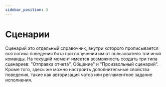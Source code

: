 ```yaml
---
sidebar_position: 3
---
```


# Сценарии

Сценарий это отдельный справочник, внутри которого прописывается вся логика поведения бота при получении им от пользователя той иной команды. На текущий момент имеется возможность создать три типа сценариев: "Отправка отчета", Общение" и "Произвольный сценарий". Кроме того, здесь же можно настроить дополнительные свойства поведения, такие как авторизация чатов или регламентное задание исполнения.
